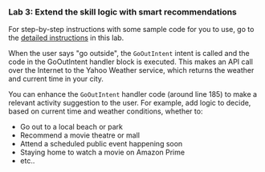 ### Lab 3: Extend the skill logic with smart recommendations
For step-by-step instructions with some sample code for you to use, go to the [detailed instructions](https://github.com/voicehacks/Labs/tree/master/Lab%203/Detailed%20Instructions) in this lab.

When the user says "go outside", the ```GoOutIntent``` intent is called and the code in the GoOutIntent handler block is executed.
This makes an API call over the Internet to the Yahoo Weather service, which returns the weather and current time in your city.

You can enhance the ```GoOutIntent``` handler code (around line 185) to make a relevant activity suggestion to the user.
For example, add logic to decide, based on current time and weather conditions, whether to:

 * Go out to a local beach or park
 * Recommend a movie theatre or mall
 * Attend a scheduled public event happening soon
 * Staying home to watch a movie on Amazon Prime
 * etc..
